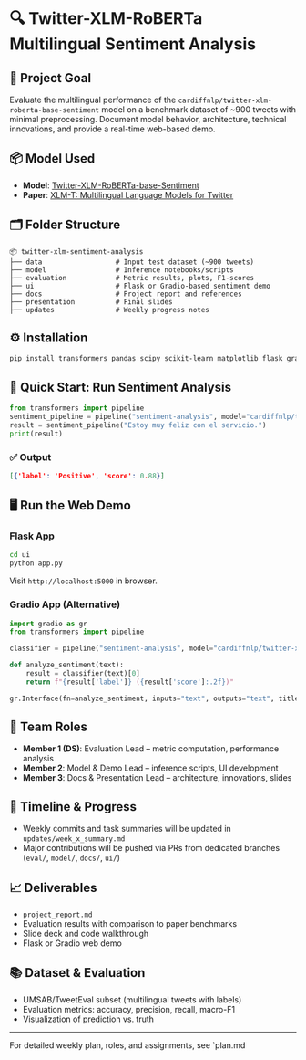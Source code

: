 # 🔍 Twitter-XLM-RoBERTa Multilingual Sentiment Analysis

## 🧠 Project Goal
Evaluate the multilingual performance of the `cardiffnlp/twitter-xlm-roberta-base-sentiment` model on a benchmark dataset of ~900 tweets with minimal preprocessing. Document model behavior, architecture, technical innovations, and provide a real-time web-based demo.

## 📦 Model Used
- **Model**: [Twitter-XLM-RoBERTa-base-Sentiment](https://huggingface.co/cardiffnlp/twitter-xlm-roberta-base-sentiment)
- **Paper**: [XLM-T: Multilingual Language Models for Twitter](https://aclanthology.org/2022.lrec-1.27)

## 🗂️ Folder Structure
```
📦 twitter-xlm-sentiment-analysis
├── data                  # Input test dataset (~900 tweets)
├── model                 # Inference notebooks/scripts
├── evaluation            # Metric results, plots, F1-scores
├── ui                    # Flask or Gradio-based sentiment demo
├── docs                  # Project report and references
├── presentation          # Final slides
├── updates               # Weekly progress notes
```

## ⚙️ Installation
```bash
pip install transformers pandas scipy scikit-learn matplotlib flask gradio
```

## 🚀 Quick Start: Run Sentiment Analysis
```python
from transformers import pipeline
sentiment_pipeline = pipeline("sentiment-analysis", model="cardiffnlp/twitter-xlm-roberta-base-sentiment")
result = sentiment_pipeline("Estoy muy feliz con el servicio.")
print(result)
```

### ✅ Output
```json
[{'label': 'Positive', 'score': 0.88}]
```

## 🖥️ Run the Web Demo
### Flask App
```bash
cd ui
python app.py
```
Visit `http://localhost:5000` in browser.

### Gradio App (Alternative)
```python
import gradio as gr
from transformers import pipeline

classifier = pipeline("sentiment-analysis", model="cardiffnlp/twitter-xlm-roberta-base-sentiment")

def analyze_sentiment(text):
    result = classifier(text)[0]
    return f"{result['label']} ({result['score']:.2f})"

gr.Interface(fn=analyze_sentiment, inputs="text", outputs="text", title="Tweet Sentiment Analyzer").launch()
```

## 📝 Team Roles
- **Member 1 (DS)**: Evaluation Lead – metric computation, performance analysis
- **Member 2**: Model & Demo Lead – inference scripts, UI development
- **Member 3**: Docs & Presentation Lead – architecture, innovations, slides

## 📅 Timeline & Progress
- Weekly commits and task summaries will be updated in `updates/week_x_summary.md`
- Major contributions will be pushed via PRs from dedicated branches (`eval/`, `model/`, `docs/`, `ui/`)

## 📈 Deliverables
- `project_report.md`
- Evaluation results with comparison to paper benchmarks
- Slide deck and code walkthrough
- Flask or Gradio web demo

## 📚 Dataset & Evaluation
- UMSAB/TweetEval subset (multilingual tweets with labels)
- Evaluation metrics: accuracy, precision, recall, macro-F1
- Visualization of prediction vs. truth

---
For detailed weekly plan, roles, and assignments, see `plan.md
